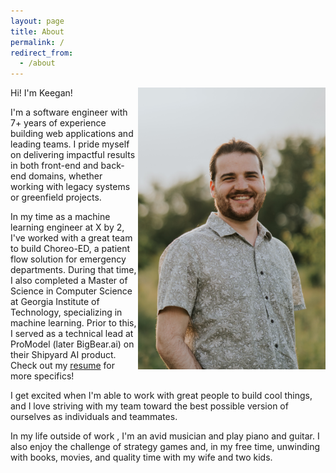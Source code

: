 ```yaml
---
layout: page
title: About
permalink: /
redirect_from:
  - /about
---
```


<img src="/assets/me.jpg" alt="Keegan Kozler" align="right" width="300"/>

Hi! I'm Keegan! 

I'm a software engineer with 7+ years of experience building web applications and leading teams. 
I pride myself on delivering impactful results in both front-end and back-end domains, whether working with legacy systems or greenfield projects.

In my time as a machine learning engineer at X by 2, I've worked with a great team to build Choreo-ED, a patient flow solution for emergency departments. During that time, I also completed a Master of Science in Computer Science at Georgia Institute of Technology, specializing in machine learning.
Prior to this, I served as a technical lead at ProModel (later BigBear.ai) on their Shipyard AI product. Check out my [resume](/assets/pdf/resume.pdf) for more specifics!

I get excited when I'm able to work with great people to build cool things, and I love striving with my team toward the best possible version of ourselves as individuals and teammates.  

In my life outside of work  , I'm an avid musician and play piano and guitar. 
I also enjoy the challenge of strategy games and, in my free time, unwinding with books, movies, and quality time with my wife and two kids. 
